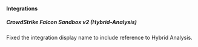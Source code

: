 
#### Integrations
##### CrowdStrike Falcon Sandbox v2 (Hybrid-Analysis)
Fixed the integration display name to include reference to Hybrid Analysis.
